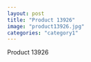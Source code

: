 ```yaml
---
layout: post
title: "Product 13926"
image: "product13926.jpg"
categories: "category1"
---
```

Product 13926
